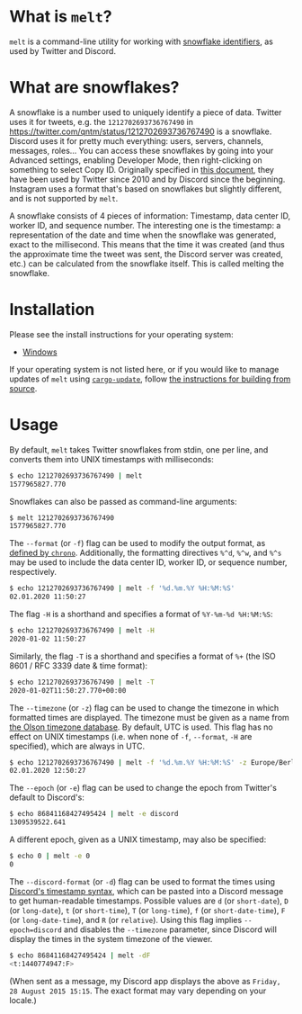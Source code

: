 # What is `melt`?

`melt` is a command-line utility for working with [snowflake identifiers](https://en.wikipedia.org/wiki/Snowflake_ID), as used by Twitter and Discord.

# What are snowflakes?

A snowflake is a number used to uniquely identify a piece of data. Twitter uses it for tweets, e.g. the `1212702693736767490` in <https://twitter.com/qntm/status/1212702693736767490> is a snowflake. Discord uses it for pretty much everything: users, servers, channels, messages, roles… You can access these snowflakes by going into your Advanced settings, enabling Developer Mode, then right-clicking on something to select Copy ID. Originally specified in [this document](https://github.com/twitter-archive/snowflake/blob/b3f6a3c6ca8e1b6847baa6ff42bf72201e2c2231/README.mkd), they have been used by Twitter since 2010 and by Discord since the beginning. Instagram uses a format that's based on snowflakes but slightly different, and is not supported by `melt`.

A snowflake consists of 4 pieces of information: Timestamp, data center ID, worker ID, and sequence number. The interesting one is the timestamp: a representation of the date and time when the snowflake was generated, exact to the millisecond. This means that the time it was created (and thus the approximate time the tweet was sent, the Discord server was created, etc.) can be calculated from the snowflake itself. This is called melting the snowflake.

# Installation

Please see the install instructions for your operating system:

* [Windows](https://github.com/fenhl/melt/blob/main/assets/doc/install-windows.md)

If your operating system is not listed here, or if you would like to manage updates of `melt` using [`cargo-update`](https://crates.io/crates/cargo-update), follow [the instructions for building from source](https://github.com/fenhl/melt/blob/main/assets/doc/build.md).

# Usage

By default, `melt` takes Twitter snowflakes from stdin, one per line, and converts them into UNIX timestamps with milliseconds:

```sh
$ echo 1212702693736767490 | melt
1577965827.770
```

Snowflakes can also be passed as command-line arguments:

```sh
$ melt 1212702693736767490
1577965827.770
```

The `--format` (or `-f`) flag can be used to modify the output format, as [defined by `chrono`](https://docs.rs/chrono/0.4/chrono/format/strftime/index.html). Additionally, the formatting directives `%^d`, `%^w`, and `%^s` may be used to include the data center ID, worker ID, or sequence number, respectively.

```sh
$ echo 1212702693736767490 | melt -f '%d.%m.%Y %H:%M:%S'
02.01.2020 11:50:27
```

The flag `-H` is a shorthand and specifies a format of `%Y-%m-%d %H:%M:%S`:

```sh
$ echo 1212702693736767490 | melt -H
2020-01-02 11:50:27
```

Similarly, the flag `-T` is a shorthand and specifies a format of `%+` (the ISO 8601 / RFC 3339 date & time format):

```sh
$ echo 1212702693736767490 | melt -T
2020-01-02T11:50:27.770+00:00
```

The `--timezone` (or `-z`) flag can be used to change the timezone in which formatted times are displayed. The timezone must be given as a name from [the Olson timezone database](https://en.wikipedia.org/wiki/Tz_database). By default, UTC is used. This flag has no effect on UNIX timestamps (i.e. when none of `-f`, `--format`, `-H` are specified), which are always in UTC.

```sh
$ echo 1212702693736767490 | melt -f '%d.%m.%Y %H:%M:%S' -z Europe/Berlin
02.01.2020 12:50:27
```

The `--epoch` (or `-e`) flag can be used to change the epoch from Twitter's default to Discord's:

```sh
$ echo 86841168427495424 | melt -e discord
1309539522.641
```

A different epoch, given as a UNIX timestamp, may also be specified:

```sh
$ echo 0 | melt -e 0
0
```

The `--discord-format` (or `-d`) flag can be used to format the times using [Discord's timestamp syntax](https://discord.com/developers/docs/reference#message-formatting), which can be pasted into a Discord message to get human-readable timestamps. Possible values are `d` (or  `short-date`), `D` (or `long-date`), `t` (or `short-time`), `T` (or `long-time`), `f` (or `short-date-time`), `F` (or `long-date-time`), and `R` (or `relative`). Using this flag implies `--epoch=discord` and disables the `--timezone` parameter, since Discord will display the times in the system timezone of the viewer.

```sh
$ echo 86841168427495424 | melt -dF
<t:1440774947:F>
```

(When sent as a message, my Discord app displays the above as `Friday, 28 August 2015 15:15`. The exact format may vary depending on your locale.)
